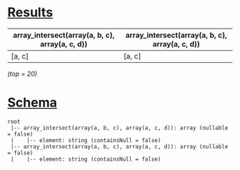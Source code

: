 # [Results](#tab/results)

|array_intersect(array(a, b, c), array(a, c, d))|array_intersect(array(a, b, c), array(a, c, d))|
|-----------------------------------------------|-----------------------------------------------|
|[a, c]                                         |[a, c]                                         |

_(top = 20)_

# [Schema](#tab/schema)

```shell
root
 |-- array_intersect(array(a, b, c), array(a, c, d)): array (nullable = false)
 |    |-- element: string (containsNull = false)
 |-- array_intersect(array(a, b, c), array(a, c, d)): array (nullable = false)
 |    |-- element: string (containsNull = false)

```
